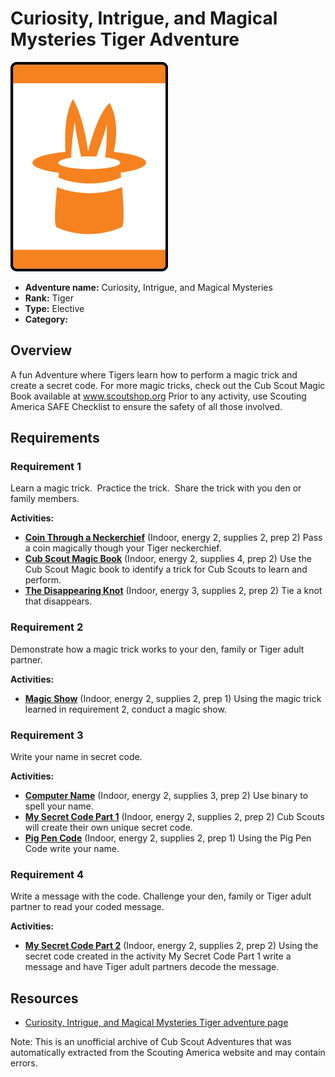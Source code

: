 # Curiosity, Intrigue, and Magical Mysteries Tiger Adventure

![Curiosity, Intrigue, and Magical Mysteries Tiger adventure belt loop](images/curiosity-intrigue-and-magical-mysteries.jpg)

- **Adventure name:** Curiosity, Intrigue, and Magical Mysteries
- **Rank:** Tiger
- **Type:** Elective
- **Category:** 

## Overview

A fun Adventure where Tigers learn how to perform a magic trick and create a secret code. For more magic tricks, check out the Cub Scout Magic Book available at www.scoutshop.org Prior to any activity, use Scouting America SAFE Checklist to ensure the safety of all those involved.

## Requirements

### Requirement 1

Learn a magic trick.  Practice the trick.  Share the trick with you den or family members.

**Activities:**

- **[Coin Through a Neckerchief](https://www.scouting.org/cub-scout-activities/coin-through-a-neckerchief/)** (Indoor, energy 2, supplies 2, prep 2)
  Pass a coin magically though your Tiger neckerchief.
- **[Cub Scout Magic Book](https://www.scouting.org/cub-scout-activities/cub-scout-magic-book/)** (Indoor, energy 2, supplies 4, prep 2)
  Use the Cub Scout Magic book to identify a trick for Cub Scouts to learn and perform.
- **[The Disappearing Knot](https://www.scouting.org/cub-scout-activities/the-disappearing-knot/)** (Indoor, energy 3, supplies 2, prep 2)
  Tie a knot that disappears.

### Requirement 2

Demonstrate how a magic trick works to your den, family or Tiger adult partner.

**Activities:**

- **[Magic Show](https://www.scouting.org/cub-scout-activities/magic-show/)** (Indoor, energy 2, supplies 2, prep 1)
  Using the magic trick learned in requirement 2, conduct a magic show.

### Requirement 3

Write your name in secret code.

**Activities:**

- **[Computer Name](https://www.scouting.org/cub-scout-activities/computer-name/)** (Indoor, energy 2, supplies 3, prep 2)
  Use binary to spell your name.
- **[My Secret Code Part 1](https://www.scouting.org/cub-scout-activities/my-secret-code-part-1/)** (Indoor, energy 2, supplies 2, prep 2)
  Cub Scouts will create their own unique secret code.
- **[Pig Pen Code](https://www.scouting.org/cub-scout-activities/pig-pen-code/)** (Indoor, energy 2, supplies 2, prep 1)
  Using the Pig Pen Code write your name.

### Requirement 4

Write a message with the code. Challenge your den, family or Tiger adult partner to read your coded message.

**Activities:**

- **[My Secret Code Part 2](https://www.scouting.org/cub-scout-activities/my-secret-code-part-2/)** (Indoor, energy 2, supplies 2, prep 2)
  Using the secret code created in the activity My Secret Code Part 1 write a message and have Tiger adult partners decode the message.


## Resources

- [Curiosity, Intrigue, and Magical Mysteries Tiger adventure page](https://www.scouting.org/cub-scout-adventures/curiosity-intrigue-and-magical-mysteries/)

Note: This is an unofficial archive of Cub Scout Adventures that was automatically extracted from the Scouting America website and may contain errors.